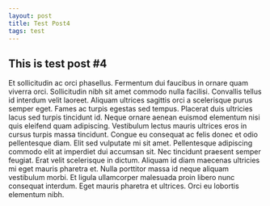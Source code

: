```yaml
---
layout: post
title: Test Post4
tags: test
---
```


## This is test post #4

Et sollicitudin ac orci phasellus. Fermentum dui faucibus in ornare quam viverra orci. Sollicitudin nibh sit amet commodo nulla facilisi. Convallis tellus id interdum velit laoreet. Aliquam ultrices sagittis orci a scelerisque purus semper eget. Fames ac turpis egestas sed tempus. Placerat duis ultricies lacus sed turpis tincidunt id. Neque ornare aenean euismod elementum nisi quis eleifend quam adipiscing. Vestibulum lectus mauris ultrices eros in cursus turpis massa tincidunt. Congue eu consequat ac felis donec et odio pellentesque diam. Elit sed vulputate mi sit amet. Pellentesque adipiscing commodo elit at imperdiet dui accumsan sit. Nec tincidunt praesent semper feugiat. Erat velit scelerisque in dictum. Aliquam id diam maecenas ultricies mi eget mauris pharetra et. Nulla porttitor massa id neque aliquam vestibulum morbi. Et ligula ullamcorper malesuada proin libero nunc consequat interdum. Eget mauris pharetra et ultrices. Orci eu lobortis elementum nibh.
